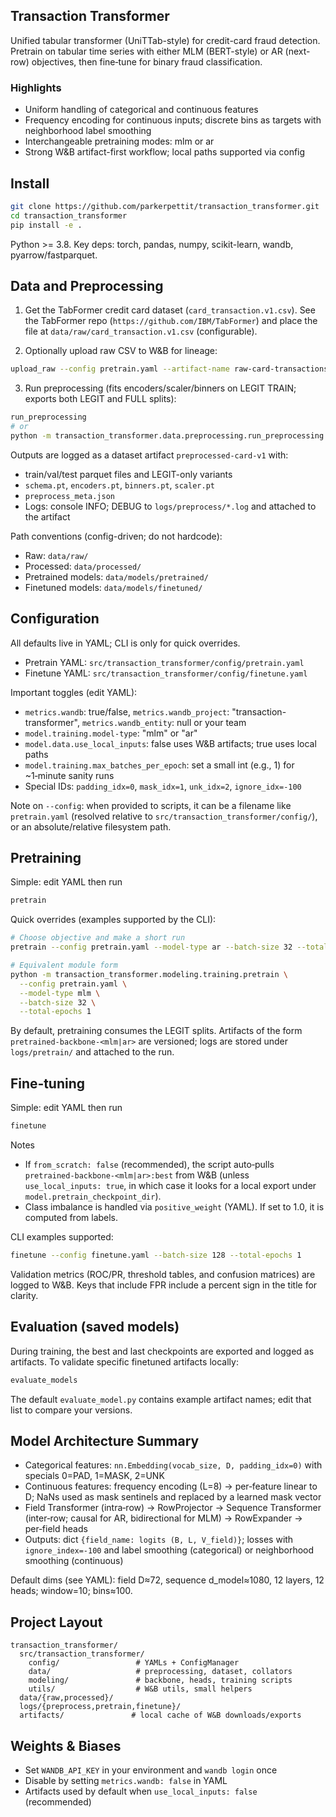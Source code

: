 ## Transaction Transformer

Unified tabular transformer (UniTTab-style) for credit-card fraud detection. Pretrain on tabular time series with either MLM (BERT-style) or AR (next-row) objectives, then fine‑tune for binary fraud classification.

### Highlights
- Uniform handling of categorical and continuous features
- Frequency encoding for continuous inputs; discrete bins as targets with neighborhood label smoothing
- Interchangeable pretraining modes: mlm or ar
- Strong W&B artifact-first workflow; local paths supported via config

## Install

```bash
git clone https://github.com/parkerpettit/transaction_transformer.git
cd transaction_transformer
pip install -e .
```

Python >= 3.8. Key deps: torch, pandas, numpy, scikit-learn, wandb, pyarrow/fastparquet.

## Data and Preprocessing

1) Get the TabFormer credit card dataset (`card_transaction.v1.csv`). See the TabFormer repo (`https://github.com/IBM/TabFormer`) and place the file at `data/raw/card_transaction.v1.csv` (configurable).

2) Optionally upload raw CSV to W&B for lineage:
```bash
upload_raw --config pretrain.yaml --artifact-name raw-card-transactions-v1
```

3) Run preprocessing (fits encoders/scaler/binners on LEGIT TRAIN; exports both LEGIT and FULL splits):
```bash
run_preprocessing
# or
python -m transaction_transformer.data.preprocessing.run_preprocessing
```
Outputs are logged as a dataset artifact `preprocessed-card-v1` with:
- train/val/test parquet files and LEGIT-only variants
- `schema.pt`, `encoders.pt`, `binners.pt`, `scaler.pt`
- `preprocess_meta.json`
- Logs: console INFO; DEBUG to `logs/preprocess/*.log` and attached to the artifact

Path conventions (config-driven; do not hardcode):
- Raw: `data/raw/`
- Processed: `data/processed/`
- Pretrained models: `data/models/pretrained/`
- Finetuned models: `data/models/finetuned/`

## Configuration

All defaults live in YAML; CLI is only for quick overrides.
- Pretrain YAML: `src/transaction_transformer/config/pretrain.yaml`
- Finetune YAML: `src/transaction_transformer/config/finetune.yaml`

Important toggles (edit YAML):
- `metrics.wandb`: true/false, `metrics.wandb_project`: "transaction-transformer", `metrics.wandb_entity`: null or your team
- `model.training.model-type`: "mlm" or "ar"
- `model.data.use_local_inputs`: false uses W&B artifacts; true uses local paths
- `model.training.max_batches_per_epoch`: set a small int (e.g., 1) for ~1‑minute sanity runs
- Special IDs: `padding_idx=0`, `mask_idx=1`, `unk_idx=2`, `ignore_idx=-100`

Note on `--config`: when provided to scripts, it can be a filename like `pretrain.yaml` (resolved relative to `src/transaction_transformer/config/`), or an absolute/relative filesystem path.

## Pretraining

Simple: edit YAML then run
```bash
pretrain
```

Quick overrides (examples supported by the CLI):
```bash
# Choose objective and make a short run
pretrain --config pretrain.yaml --model-type ar --batch-size 32 --total-epochs 1

# Equivalent module form
python -m transaction_transformer.modeling.training.pretrain \
  --config pretrain.yaml \
  --model-type mlm \
  --batch-size 32 \
  --total-epochs 1
```

By default, pretraining consumes the LEGIT splits. Artifacts of the form `pretrained-backbone-<mlm|ar>` are versioned; logs are stored under `logs/pretrain/` and attached to the run.

## Fine‑tuning

Simple: edit YAML then run
```bash
finetune
```

Notes
- If `from_scratch: false` (recommended), the script auto‑pulls `pretrained-backbone-<mlm|ar>:best` from W&B (unless `use_local_inputs: true`, in which case it looks for a local export under `model.pretrain_checkpoint_dir`).
- Class imbalance is handled via `positive_weight` (YAML). If set to 1.0, it is computed from labels.

CLI examples supported:
```bash
finetune --config finetune.yaml --batch-size 128 --total-epochs 1
```

Validation metrics (ROC/PR, threshold tables, and confusion matrices) are logged to W&B. Keys that include FPR include a percent sign in the title for clarity.

## Evaluation (saved models)

During training, the best and last checkpoints are exported and logged as artifacts. To validate specific finetuned artifacts locally:
```bash
evaluate_models
```
The default `evaluate_model.py` contains example artifact names; edit that list to compare your versions.

## Model Architecture Summary
- Categorical features: `nn.Embedding(vocab_size, D, padding_idx=0)` with specials 0=PAD, 1=MASK, 2=UNK
- Continuous features: frequency encoding (L=8) -> per‑feature linear to D; NaNs used as mask sentinels and replaced by a learned mask vector
- Field Transformer (intra‑row) -> RowProjector -> Sequence Transformer (inter‑row; causal for AR, bidirectional for MLM) -> RowExpander -> per‑field heads
- Outputs: dict `{field_name: logits (B, L, V_field)}`; losses with `ignore_index=-100` and label smoothing (categorical) or neighborhood smoothing (continuous)

Default dims (see YAML): field D≈72, sequence d_model≈1080, 12 layers, 12 heads; window=10; bins≈100.

## Project Layout
```
transaction_transformer/
  src/transaction_transformer/
    config/                 # YAMLs + ConfigManager
    data/                   # preprocessing, dataset, collators
    modeling/               # backbone, heads, training scripts
    utils/                  # W&B utils, small helpers
  data/{raw,processed}/
  logs/{preprocess,pretrain,finetune}/
  artifacts/               # local cache of W&B downloads/exports
```

## Weights & Biases
- Set `WANDB_API_KEY` in your environment and `wandb login` once
- Disable by setting `metrics.wandb: false` in YAML
- Artifacts used by default when `use_local_inputs: false` (recommended)

